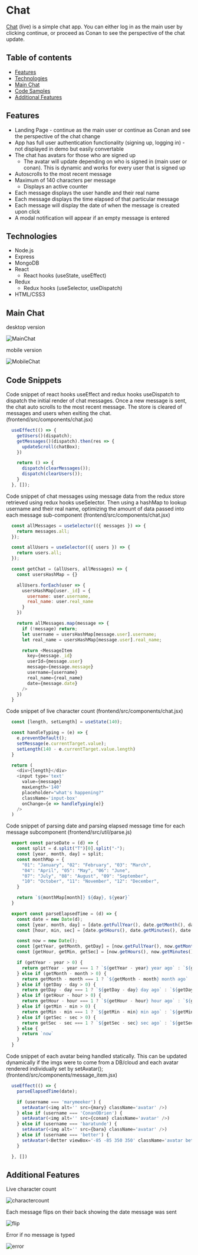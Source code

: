 # Chat
[Chat](https://better-chat.herokuapp.com "Chat") (live) is a simple chat app. You can either log in as the main user by clicking continue, or proceed as Conan to see the perspective of the chat update.

## Table of contents
* [Features](#features)
* [Technologies](#technologies)
* [Main Chat](#main-chat)
* [Code Samples](#code-snippets)
* [Additional Features](#additional-features)

## Features
  * Landing Page - continue as the main user or continue as Conan and see the perspective of the chat change
  * App has full user authentication functionality (signing up, logging in) - not displayed in demo but easily convertable
  * The chat has avatars for those who are signed up
    * The avatar will update depending on who is signed in (main user or conan). This is dynamic and works for every user that is signed up
  * Autoscrolls to the most recent message
  * Maximum of 140 characters per message
    * Displays an active counter
  * Each message displays the user handle and their real name
  * Each message displays the time elapsed of that particular message
  * Each message will display the date of when the message is created upon click
  * A modal notification will appear if an empty message is entered

## Technologies
  * Node.js
  * Express
  * MongoDB
  * React
    * React hooks (useState, useEffect)
  * Redux
    * Redux hooks (useSelector, useDispatch)
  * HTML/CSS3

## Main Chat
desktop version

![MainChat](frontend/src/images/main_chat.png "Main Chat")

mobile version

![MobileChat](frontend/src/images/mobile_main.png "Mobile Chat")

## Code Snippets
    
Code snippet of react hooks useEffect and redux hooks useDispatch to dispatch the initial render of chat messages. Once a new message is sent, the chat auto scrolls to the most recent message. The store is cleared of messages and users when exiting the chat. (frontend/src/components/chat.jsx)

```javascript
  useEffect(() => {
    getUsers()(dispatch);
    getMessages()(dispatch).then(res => {
      updateScroll(chatBox);
    })

    return () => {
      dispatch(clearMessages());
      dispatch(clearUsers());
    }
  }, []);
```

Code snippet of chat messages using message data from the redux store retrieved using redux hooks useSelector. Then using a hashMap to lookup username and their real name, optimizing the amount of data passed into each message sub-component (frontend/src/components/chat.jsx)

```javascript
  const allMessages = useSelector(({ messages }) => {
    return messages.all;
  });

  const allUsers = useSelector(({ users }) => {
    return users.all;
  });

  const getChat = (allUsers, allMessages) => {
    const usersHashMap = {}

    allUsers.forEach(user => {
      usersHashMap[user._id] = {
        username: user.username,
        real_name: user.real_name
      }
    })

    return allMessages.map(message => {
      if (!message) return;
      let username = usersHashMap[message.user].username;
      let real_name = usersHashMap[message.user].real_name;

      return <MessageItem
        key={message._id}
        userId={message.user}
        message={message.message}
        username={username}
        real_name={real_name}
        date={message.date}
      />
    })
  }
```

Code snippet of live character count (frontend/src/components/chat.jsx)

```javascript
  const [length, setLength] = useState(140);

  const handleTyping = (e) => {
    e.preventDefault();
    setMessage(e.currentTarget.value);
    setLength(140 - e.currentTarget.value.length)
  }

  return (
    <div>{length}</div>
    <input type='text'
      value={message}
      maxLength='140'
      placeholder="what's happening?"
      className='input-box'
      onChange={e => handleTyping(e)}
    />
  )
```
Code snippet of parsing date and parsing elapsed message time for each message subcomponent (frontend/src/util/parse.js)

```javascript
  export const parseDate = (d) => {
    const split = d.split("T")[0].split("-");
    const [year, month, day] = split;
    const monthMap = {
      "01": "January", "02": "February", "03": "March",
      "04": "April", "05": "May", "06": "June",
      "07": "July", "08": "August", "09": "September",
      "10": "October", "11": "November", "12": "December",
    }

    return `${monthMap[month]} ${day}, ${year}`
  }

  export const parseElapsedTime = (d) => {
    const date = new Date(d);
    const [year, month, day] = [date.getFullYear(), date.getMonth(), date.getDate()]
    const [hour, min, sec] = [date.getHours(), date.getMinutes(), date.getSeconds()]

    const now = new Date();
    const [getYear, getMonth, getDay] = [now.getFullYear(), now.getMonth(), now.getDate()]
    const [getHour, getMin, getSec] = [now.getHours(), now.getMinutes(), now.getSeconds()]

    if (getYear - year > 0) {
      return getYear - year === 1 ? `${getYear - year} year ago` : `${getYear - year} years ago`;
    } else if (getMonth - month > 0) {
      return getMonth - month === 1 ? `${getMonth - month} month ago` : `${getMonth - month} months ago`;
    } else if (getDay - day > 0) {
      return getDay - day === 1 ? `${getDay - day} day ago` : `${getDay - day} days ago`;
    } else if (getHour - hour > 0) {
      return getHour - hour === 1 ? `${getHour - hour} hour ago` : `${getHour - hour} hours ago`;
    } else if (getMin - min > 0) {
      return getMin - min === 1 ? `${getMin - min} min ago` : `${getMin - min} mins ago`;
    } else if (getSec - sec > 0) {
      return getSec - sec === 1 ? `${getSec - sec} sec ago` : `${getSec - sec} secs ago`;
    } else {
      return `now`
    }
  }
```
Code snippet of each avatar being handled statically. This can be updated dynamically if the imgs were to come from a DB/cloud and each avatar rendered individually set by setAvatar(); (frontend/src/components/message_item.jsx)

```javascript
  useEffect(() => {
    parseElapsedTime(date);

    if (username === 'marymeeker') {
      setAvatar(<img alt='' src={mary} className='avatar' />)
    } else if (username === 'ConanOBrien') {
      setAvatar(<img alt='' src={conan} className='avatar' />)
    } else if (username === 'baratunde') {
      setAvatar(<img alt='' src={bara} className='avatar' />)
    } else if (username === 'better') {
      setAvatar(<Better viewBox='-85 -85 350 350' className='avatar better-avatar' />)
    }

  }, [])
```

## Additional Features

Live character count

![charactercount](frontend/src/images/chat_char_count.gif "Character count")

Each message flips on their back showing the date message was sent

![flip](frontend/src/images/flip.gif "flip")

Error if no message is typed

![error](frontend/src/images/error.gif "error")